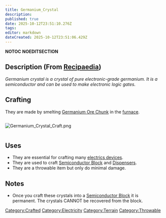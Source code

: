 ```yaml
---
title: Germanium_Crystal
description: 
published: true
date: 2025-10-12T23:51:10.276Z
tags: 
editor: markdown
dateCreated: 2025-10-12T23:51:06.429Z
---
```


__NOTOC__ __NOEDITSECTION__

## Description (From [Recipaedia](Recipaedia "wikilink"))

*Germanium crystal is a crystal of pure electronic-grade germanium. It
is a semiconductor and can be used to make electronic logic gates.*

## Crafting

They are made by smelting [Germanium Ore
Chunk](Germanium_Ore_Chunk "wikilink") in the
[furnace](furnace "wikilink").

<div style="overflow:hidden">

![Germanium_Crystal_Craft.png](Germanium_Crystal_Craft.png
"Germanium_Crystal_Craft.png")

</div>

## Uses

  - They are essential for crafting many [electrics
    devices](:Category:Electrics "wikilink").
  - They are used to craft [Semiconductor
    Block](Semiconductor_Block "wikilink") and
    [Dispensers](Dispenser "wikilink").
  - They are a throwable item but only do minimal damage. 

## Notes

  - Once you craft these crystals into a [Semiconductor
    Block](Semiconductor_Block "wikilink") it is permanent. The crystals
    CANNOT be recovered from the block.

[Category:Crafted](Category:Crafted "wikilink")
[Category:Electricity](Category:Electricity "wikilink")
[Category:Terrain](Category:Terrain "wikilink")
[Category:Throwable](Category:Throwable "wikilink")